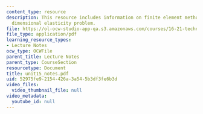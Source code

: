 ```yaml
---
content_type: resource
description: This resource includes information on finite element method, for three
  dimensional elasticity problem.
file: https://ol-ocw-studio-app-qa.s3.amazonaws.com/courses/16-21-techniques-for-structural-analysis-and-design-spring-2005/52975fe92154426a3a545b3df3fe6b3d_unit15_notes.pdf
file_type: application/pdf
learning_resource_types:
- Lecture Notes
ocw_type: OCWFile
parent_title: Lecture Notes
parent_type: CourseSection
resourcetype: Document
title: unit15_notes.pdf
uid: 52975fe9-2154-426a-3a54-5b3df3fe6b3d
video_files:
  video_thumbnail_file: null
video_metadata:
  youtube_id: null
---
```

